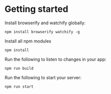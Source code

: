<h1>Getting started</h1>

Install browserify and watchify globally:

```
npm install browserify watchify -g
```

Install all npm modules

```
npm install
```

Run the following to listen to changes in your app:

```
npm run build
```

Run the following to start your server:

```
npm run start
```
